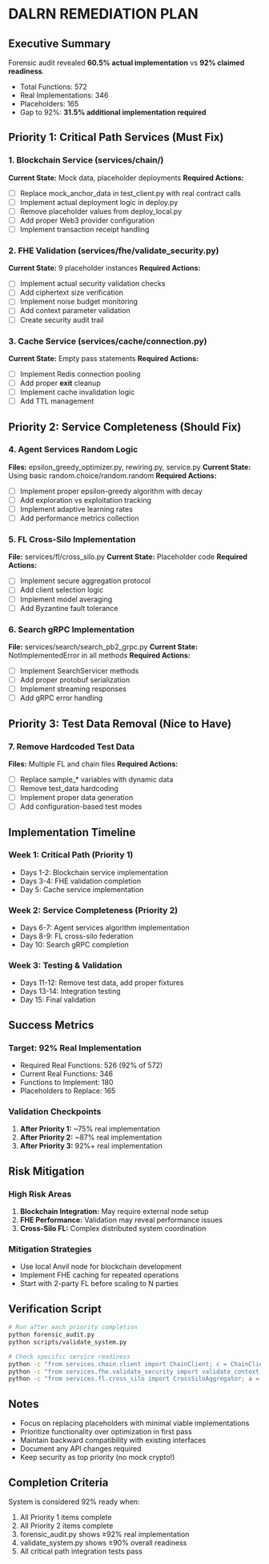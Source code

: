 # DALRN REMEDIATION PLAN

## Executive Summary
Forensic audit revealed **60.5% actual implementation** vs **92% claimed readiness**.
- Total Functions: 572
- Real Implementations: 346
- Placeholders: 165
- Gap to 92%: **31.5% additional implementation required**

## Priority 1: Critical Path Services (Must Fix)

### 1. Blockchain Service (services/chain/)
**Current State:** Mock data, placeholder deployments
**Required Actions:**
- [ ] Replace mock_anchor_data in test_client.py with real contract calls
- [ ] Implement actual deployment logic in deploy.py
- [ ] Remove placeholder values from deploy_local.py
- [ ] Add proper Web3 provider configuration
- [ ] Implement transaction receipt handling

### 2. FHE Validation (services/fhe/validate_security.py)
**Current State:** 9 placeholder instances
**Required Actions:**
- [ ] Implement actual security validation checks
- [ ] Add ciphertext size verification
- [ ] Implement noise budget monitoring
- [ ] Add context parameter validation
- [ ] Create security audit trail

### 3. Cache Service (services/cache/connection.py)
**Current State:** Empty pass statements
**Required Actions:**
- [ ] Implement Redis connection pooling
- [ ] Add proper __exit__ cleanup
- [ ] Implement cache invalidation logic
- [ ] Add TTL management

## Priority 2: Service Completeness (Should Fix)

### 4. Agent Services Random Logic
**Files:** epsilon_greedy_optimizer.py, rewiring.py, service.py
**Current State:** Using basic random.choice/random.random
**Required Actions:**
- [ ] Implement proper epsilon-greedy algorithm with decay
- [ ] Add exploration vs exploitation tracking
- [ ] Implement adaptive learning rates
- [ ] Add performance metrics collection

### 5. FL Cross-Silo Implementation
**File:** services/fl/cross_silo.py
**Current State:** Placeholder code
**Required Actions:**
- [ ] Implement secure aggregation protocol
- [ ] Add client selection logic
- [ ] Implement model averaging
- [ ] Add Byzantine fault tolerance

### 6. Search gRPC Implementation
**File:** services/search/search_pb2_grpc.py
**Current State:** NotImplementedError in all methods
**Required Actions:**
- [ ] Implement SearchServicer methods
- [ ] Add proper protobuf serialization
- [ ] Implement streaming responses
- [ ] Add gRPC error handling

## Priority 3: Test Data Removal (Nice to Have)

### 7. Remove Hardcoded Test Data
**Files:** Multiple FL and chain files
**Required Actions:**
- [ ] Replace sample_* variables with dynamic data
- [ ] Remove test_data hardcoding
- [ ] Implement proper data generation
- [ ] Add configuration-based test modes

## Implementation Timeline

### Week 1: Critical Path (Priority 1)
- Days 1-2: Blockchain service implementation
- Days 3-4: FHE validation completion
- Day 5: Cache service implementation

### Week 2: Service Completeness (Priority 2)
- Days 6-7: Agent services algorithm implementation
- Days 8-9: FL cross-silo federation
- Day 10: Search gRPC completion

### Week 3: Testing & Validation
- Days 11-12: Remove test data, add proper fixtures
- Days 13-14: Integration testing
- Day 15: Final validation

## Success Metrics

### Target: 92% Real Implementation
- Required Real Functions: 526 (92% of 572)
- Current Real Functions: 346
- Functions to Implement: 180
- Placeholders to Replace: 165

### Validation Checkpoints
1. **After Priority 1:** ~75% real implementation
2. **After Priority 2:** ~87% real implementation
3. **After Priority 3:** 92%+ real implementation

## Risk Mitigation

### High Risk Areas
1. **Blockchain Integration:** May require external node setup
2. **FHE Performance:** Validation may reveal performance issues
3. **Cross-Silo FL:** Complex distributed system coordination

### Mitigation Strategies
- Use local Anvil node for blockchain development
- Implement FHE caching for repeated operations
- Start with 2-party FL before scaling to N parties

## Verification Script

```bash
# Run after each priority completion
python forensic_audit.py
python scripts/validate_system.py

# Check specific service readiness
python -c "from services.chain.client import ChainClient; c = ChainClient(); print(c.anchor_data('test'))"
python -c "from services.fhe.validate_security import validate_context; validate_context({})"
python -c "from services.fl.cross_silo import CrossSiloAggregator; a = CrossSiloAggregator(); print(a.aggregate([]))"
```

## Notes

- Focus on replacing placeholders with minimal viable implementations
- Prioritize functionality over optimization in first pass
- Maintain backward compatibility with existing interfaces
- Document any API changes required
- Keep security as top priority (no mock crypto!)

## Completion Criteria

System is considered 92% ready when:
1. All Priority 1 items complete
2. All Priority 2 items complete
3. forensic_audit.py shows ≥92% real implementation
4. validate_system.py shows ≥90% overall readiness
5. All critical path integration tests pass